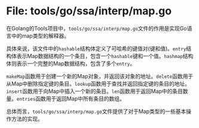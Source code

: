 # File: tools/go/ssa/interp/map.go

在Golang的Tools项目中，`tools/go/ssa/interp/map.go`文件的作用是实现Go语言中的map类型的解释器。

具体来说，该文件中的`hashable`结构体定义了可哈希的键值对(键和值)。`entry`结构体表示Map数据结构的一个条目，包含一个`hashable`键和一个值。`hashmap`结构体则表示一个完整的Map数据结构，包含了多个`entry`。

`makeMap`函数用于创建一个新的Map对象，并返回该对象的地址。`delete`函数用于从Map中删除指定键的条目。`lookup`函数用于查找并返回指定键的条目的地址。`insert`函数用于向Map中插入一个新的条目。`len`函数用于返回Map中的条目数量。`entries`函数用于返回Map中所有条目的数组。

总体而言，`tools/go/ssa/interp/map.go`文件提供了对于Map类型的一些基本操作方法的实现。

